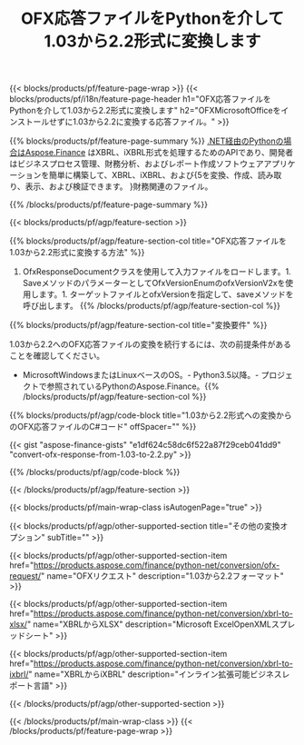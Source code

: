 ﻿---
title: OFX応答ファイルをPythonを介して1.03から2.2形式に変換します
description: 1.03から2.2Pythonへの変換のOFXリクエストファイルのサンプルコード。 Pythonベースのアプリケーション内でのバッチOFXリクエスト変換にはAPIサンプルコードを使用します。 
url: /ja/python-net/conversion/ofx-response/
family: finance
platformtag: python
feature: conversion
informat: OFX Response 1.03
outformat: OFX Response 2.2
otherformats: OFX Response
---
{{< blocks/products/pf/feature-page-wrap >}}
{{< blocks/products/pf/i18n/feature-page-header h1="OFX応答ファイルをPythonを介して1.03から2.2形式に変換します" h2="OFXMicrosoftOfficeをインストールせずに1.03から2.2に変換する応答ファイル。" >}}

{{% blocks/products/pf/feature-page-summary %}}
[.NET経由のPythonの場合はAspose.Finance](https://products.aspose.com/finance/python-net/) はXBRL、iXBRL形式を処理するためのAPIであり、開発者はビジネスプロセス管理、財務分析、およびレポート作成ソフトウェアアプリケーションを簡単に構築して、XBRL、iXBRL、および{5を変換、作成、読み取り、表示、および検証できます。 }財務関連のファイル。 

{{% /blocks/products/pf/feature-page-summary %}}

{{< blocks/products/pf/agp/feature-section >}}

{{% blocks/products/pf/agp/feature-section-col title="OFX応答ファイルを1.03から2.2形式に変換する方法" %}}
1. OfxResponseDocumentクラスを使用して入力ファイルをロードします。1. SaveメソッドのパラメーターとしてOfxVersionEnumのofxVersionV2xを使用します。1. ターゲットファイルとofxVersionを指定して、saveメソッドを呼び出します。
{{% /blocks/products/pf/agp/feature-section-col %}}

{{% blocks/products/pf/agp/feature-section-col title="変換要件" %}}

1.03から2.2へのOFX応答ファイルの変換を続行するには、次の前提条件があることを確認してください。 
- MicrosoftWindowsまたはLinuxベースのOS。- Python3.5以降。- プロジェクトで参照されているPythonのAspose.Finance。{{% /blocks/products/pf/agp/feature-section-col %}}

{{% blocks/products/pf/agp/code-block title="1.03から2.2形式への変換からのOFX応答ファイルのC#コード" offSpacer="" %}}

{{< gist "aspose-finance-gists" "e1df624c58dc6f522a87f29ceb041dd9" "convert-ofx-response-from-1.03-to-2.2.py" >}}

{{% /blocks/products/pf/agp/code-block %}}

{{< /blocks/products/pf/agp/feature-section >}}

{{< blocks/products/pf/main-wrap-class isAutogenPage="true" >}}

{{< blocks/products/pf/agp/other-supported-section title="その他の変換オプション" subTitle="" >}}

{{< blocks/products/pf/agp/other-supported-section-item href="https://products.aspose.com/finance/python-net/conversion/ofx-request/" name="OFXリクエスト" description="1.03から2.2フォーマット" >}}

{{< blocks/products/pf/agp/other-supported-section-item href="https://products.aspose.com/finance/python-net/conversion/xbrl-to-xlsx/" name="XBRLからXLSX" description="Microsoft ExcelOpenXMLスプレッドシート" >}}

{{< blocks/products/pf/agp/other-supported-section-item href="https://products.aspose.com/finance/python-net/conversion/xbrl-to-ixbrl/" name="XBRLからiXBRL" description="インライン拡張可能ビジネスレポート言語" >}}

{{< /blocks/products/pf/agp/other-supported-section >}}

{{< /blocks/products/pf/main-wrap-class >}}
{{< /blocks/products/pf/feature-page-wrap >}}